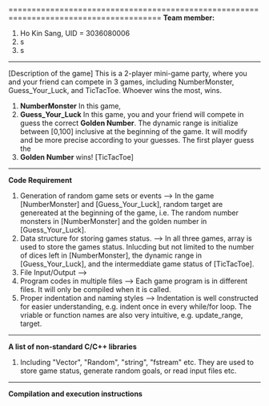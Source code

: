 =======================================================================================
**Team member:**
1. Ho Kin Sang, UID = 3036080006
2. s
3. s
---------------------------------------------------------------------------------------
[Description of the game]
This is a 2-player mini-game party, where you and your friend can compete in 3 games, including NumberMonster, Guess_Your_Luck, and TicTacToe. Whoever wins the most, wins.
1. **NumberMonster** 
In this game,
2. **Guess_Your_Luck**
In this game, you and your friend will compete in guess the correct 
**Golden Number**. The dynamic range is initialize between [0,100] inclusive at the beginning of the game. It will modify and be more precise according to your guesses. The first player guess the 
3. **Golden Number** wins!
[TicTacToe]
---------------------------------------------------------------------------------------
**Code Requirement**
1. Generation of random game sets or events
--> In the game [NumberMonster] and [Guess_Your_Luck], random target are genereated at the beginning of the game, i.e. The random number monsters in [NumberMonster] and the golden number in [Guess_Your_Luck].
2. Data structure for storing games status.
--> In all three games, array is used to store the games status. Inlucding but not limited to the number of dices left in [NumberMonster], the dynamic range in [Guess_Your_Luck], and the intermeddiate game status of [TicTacToe].
4. File Input/Output
--> 
5. Program codes in multiple files
--> Each game program is in different files. It will only be compiled when it is called.
6. Proper indentation and naming styles
--> Indentation is well constructed for easier understanding, e.g. indent once in every while/for loop. The vriable or function names are also very intuitive, e.g. update_range, target.
---------------------------------------------------------------------------------------
**A list of non-standard C/C++ libraries**
1. Including "Vector", "Random", "string", "fstream" etc.
They are used to store game status, generate random goals, or read input files etc.
---------------------------------------------------------------------------------------
**Compilation and execution instructions**

